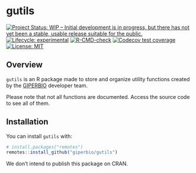 
<!-- README.md is generated from README.Rmd. Please edit that file -->

# gutils

<!-- badges: start -->

[![Project Status: WIP – Initial development is in progress, but there
has not yet been a stable, usable release suitable for the
public.](https://www.repostatus.org/badges/latest/wip.svg)](https://www.repostatus.org/#wip)
[![Lifecycle:
experimental](https://img.shields.io/badge/lifecycle-experimental-orange.svg)](https://lifecycle.r-lib.org/articles/stages.html#experimental)
[![R-CMD-check](https://github.com/giperbio/gutils/workflows/R-CMD-check/badge.svg)](https://github.com/giperbio/gutils/actions)
[![Codecov test
coverage](https://codecov.io/gh/giperbio/gutils/branch/main/graph/badge.svg)](https://app.codecov.io/gh/giperbio/gutils?branch=main)
[![License:
MIT](https://img.shields.io/badge/license-MIT-green)](https://choosealicense.com/licenses/mit/)
<!-- badges: end -->

## Overview

`gutils` is an R package made to store and organize utility functions
created by the [GIPERBIO](https://github.com/giperbio) developer team.

Please note that not all functions are documented. Access the source
code to see all of them.

## Installation

You can install `gutils` with:

``` r
# install.packages("remotes")
remotes::install_github("giperbio/gutils")
```

We don’t intend to publish this package on CRAN.
